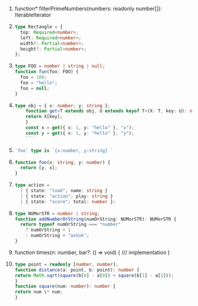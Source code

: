 1. function\* filterPrimeNumbers(numbers: readonly number[]): IterableIterator<number>

2. ```ts
   type Rectangle = {
     top: Required<number>;
     left: Required<number>;
     width?: Partial<number>;
     height?: Partial<number>;
   };
   ```

3. ```ts
   type FOO = number | string | null;
   function fun(foo: FOO) {
     foo = 100;
     foo = "hello";
     foo = null;
   }
   ```

4. ````ts
   type obj = { x: number; y: string };
       function get<T extends obj, U extends keyof T>(X: T, key: U): number | string {
       return X[key];
       }
       const x = get({ x: 1, y: "hello" }, "x");
       const y = get({ x: 1, y: "hello" }, "y");
       ```

   ````

5. ```ts
   `foo` type is `{x:number, y:string} `
   ```

6. ```ts
   function foo(x: string, y: number) {
     return [y, x];
   }
   ```

7. ```ts
   type action =
     | { state: "load"; name: string }
     | { state: "action"; play: string }
     | { state: "score"; total: number };
   ```

8. ```ts
   type NUMorSTR = number | string;
   function addNumberOrString(numOrString: NUMorSTR): NUMorSTR {
     return typeof numOrString === "number"
       ? numOrString + 1
       : numOrString + "ashok";
   }
   ```

9. function times(n: number, bar?: () => void) {
   /// implementation
   }

10. ```ts
    type point = readonly [number, number];
    function distance(a: point, b: point): number {
    return Math.sqrt(square(b[0] - a[0]) + square(b[1] - a[1]));
    }
    function square(num: number): number {
    return num \* num;
    }
    ```
